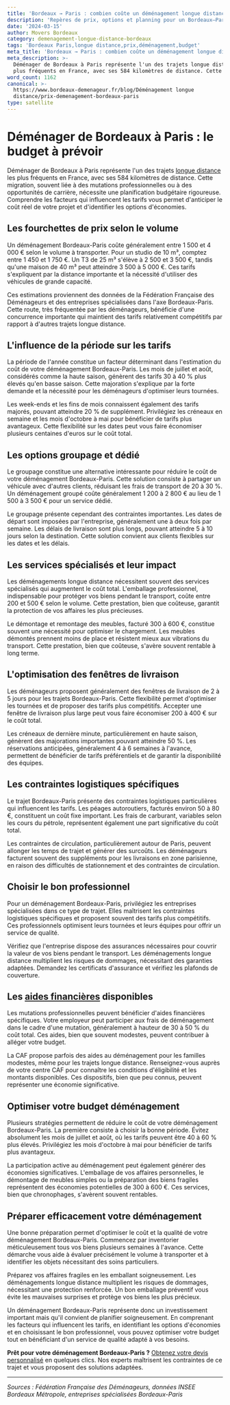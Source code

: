 ```yaml
---
title: 'Bordeaux → Paris : combien coûte un déménagement longue distance ?'
description: 'Repères de prix, options et planning pour un Bordeaux–Paris.'
date: '2024-03-15'
author: Movers Bordeaux
category: demenagement-longue-distance-bordeaux
tags: 'Bordeaux Paris,longue distance,prix,déménagement,budget'
meta_title: 'Bordeaux → Paris : combien coûte un déménagement longue distance ?'
meta_description: >-
  Déménager de Bordeaux à Paris représente l'un des trajets longue distance les
  plus fréquents en France, avec ses 584 kilomètres de distance. Cette mig.
word_count: 1162
canonical: >-
  https://www.bordeaux-demenageur.fr/blog/Déménagement longue
  distance/prix-demenagement-bordeaux-paris
type: satellite
---
```



# Déménager de Bordeaux à Paris : le budget à prévoir

Déménager de Bordeaux à Paris représente l'un des trajets [longue distance](/blog/longue-distance/guide) les plus fréquents en France, avec ses 584 kilomètres de distance. Cette migration, souvent liée à des mutations professionnelles ou à des opportunités de carrière, nécessite une planification budgétaire rigoureuse. Comprendre les facteurs qui influencent les tarifs vous permet d'anticiper le coût réel de votre projet et d'identifier les options d'économies.

## Les fourchettes de prix selon le volume

Un déménagement Bordeaux-Paris coûte généralement entre 1 500 et 4 000 € selon le volume à transporter. Pour un studio de 10 m³, comptez entre 1 450 et 1 750 €. Un T3 de 25 m³ s'élève à 2 500 et 3 500 €, tandis qu'une maison de 40 m³ peut atteindre 3 500 à 5 000 €. Ces tarifs s'expliquent par la distance importante et la nécessité d'utiliser des véhicules de grande capacité.

Ces estimations proviennent des données de la Fédération Française des Déménageurs et des entreprises spécialisées dans l'axe Bordeaux-Paris. Cette route, très fréquentée par les déménageurs, bénéficie d'une concurrence importante qui maintient des tarifs relativement compétitifs par rapport à d'autres trajets longue distance.

## L'influence de la période sur les tarifs

La période de l'année constitue un facteur déterminant dans l'estimation du coût de votre déménagement Bordeaux-Paris. Les mois de juillet et août, considérés comme la haute saison, génèrent des tarifs 30 à 40 % plus élevés qu'en basse saison. Cette majoration s'explique par la forte demande et la nécessité pour les déménageurs d'optimiser leurs tournées.

Les week-ends et les fins de mois connaissent également des tarifs majorés, pouvant atteindre 20 % de supplément. Privilégiez les créneaux en semaine et les mois d'octobre à mai pour bénéficier de tarifs plus avantageux. Cette flexibilité sur les dates peut vous faire économiser plusieurs centaines d'euros sur le coût total.

## Les options groupage et dédié

Le groupage constitue une alternative intéressante pour réduire le coût de votre déménagement Bordeaux-Paris. Cette solution consiste à partager un véhicule avec d'autres clients, réduisant les frais de transport de 20 à 30 %. Un déménagement groupé coûte généralement 1 200 à 2 800 € au lieu de 1 500 à 3 500 € pour un service dédié.

Le groupage présente cependant des contraintes importantes. Les dates de départ sont imposées par l'entreprise, généralement une à deux fois par semaine. Les délais de livraison sont plus longs, pouvant atteindre 5 à 10 jours selon la destination. Cette solution convient aux clients flexibles sur les dates et les délais.

## Les services spécialisés et leur impact

Les déménagements longue distance nécessitent souvent des services spécialisés qui augmentent le coût total. L'emballage professionnel, indispensable pour protéger vos biens pendant le transport, coûte entre 200 et 500 € selon le volume. Cette prestation, bien que coûteuse, garantit la protection de vos affaires les plus précieuses.

Le démontage et remontage des meubles, facturé 300 à 600 €, constitue souvent une nécessité pour optimiser le chargement. Les meubles démontés prennent moins de place et résistent mieux aux vibrations du transport. Cette prestation, bien que coûteuse, s'avère souvent rentable à long terme.

## L'optimisation des fenêtres de livraison

Les déménageurs proposent généralement des fenêtres de livraison de 2 à 5 jours pour les trajets Bordeaux-Paris. Cette flexibilité permet d'optimiser les tournées et de proposer des tarifs plus compétitifs. Accepter une fenêtre de livraison plus large peut vous faire économiser 200 à 400 € sur le coût total.

Les créneaux de dernière minute, particulièrement en haute saison, génèrent des majorations importantes pouvant atteindre 50 %. Les réservations anticipées, généralement 4 à 6 semaines à l'avance, permettent de bénéficier de tarifs préférentiels et de garantir la disponibilité des équipes.

## Les contraintes logistiques spécifiques

Le trajet Bordeaux-Paris présente des contraintes logistiques particulières qui influencent les tarifs. Les péages autoroutiers, facturés environ 50 à 80 €, constituent un coût fixe important. Les frais de carburant, variables selon les cours du pétrole, représentent également une part significative du coût total.

Les contraintes de circulation, particulièrement autour de Paris, peuvent allonger les temps de trajet et générer des surcoûts. Les déménageurs facturent souvent des suppléments pour les livraisons en zone parisienne, en raison des difficultés de stationnement et des contraintes de circulation.

## Choisir le bon professionnel

Pour un déménagement Bordeaux-Paris, privilégiez les entreprises spécialisées dans ce type de trajet. Elles maîtrisent les contraintes logistiques spécifiques et proposent souvent des tarifs plus compétitifs. Ces professionnels optimisent leurs tournées et leurs équipes pour offrir un service de qualité.

Vérifiez que l'entreprise dispose des assurances nécessaires pour couvrir la valeur de vos biens pendant le transport. Les déménagements longue distance multiplient les risques de dommages, nécessitant des garanties adaptées. Demandez les certificats d'assurance et vérifiez les plafonds de couverture.

## Les [aides financières](/blog/etudiant/aide-financiere-demenagement-etudiant) disponibles

Les mutations professionnelles peuvent bénéficier d'aides financières spécifiques. Votre employeur peut participer aux frais de déménagement dans le cadre d'une mutation, généralement à hauteur de 30 à 50 % du coût total. Ces aides, bien que souvent modestes, peuvent contribuer à alléger votre budget.

La CAF propose parfois des aides au déménagement pour les familles modestes, même pour les trajets longue distance. Renseignez-vous auprès de votre centre CAF pour connaître les conditions d'éligibilité et les montants disponibles. Ces dispositifs, bien que peu connus, peuvent représenter une économie significative.

## Optimiser votre budget déménagement

Plusieurs stratégies permettent de réduire le coût de votre déménagement Bordeaux-Paris. La première consiste à choisir la bonne période. Évitez absolument les mois de juillet et août, où les tarifs peuvent être 40 à 60 % plus élevés. Privilégiez les mois d'octobre à mai pour bénéficier de tarifs plus avantageux.

La participation active au déménagement peut également générer des économies significatives. L'emballage de vos affaires personnelles, le démontage de meubles simples ou la préparation des biens fragiles représentent des économies potentielles de 300 à 600 €. Ces services, bien que chronophages, s'avèrent souvent rentables.

## Préparer efficacement votre déménagement

Une bonne préparation permet d'optimiser le coût et la qualité de votre déménagement Bordeaux-Paris. Commencez par inventorier méticuleusement tous vos biens plusieurs semaines à l'avance. Cette démarche vous aide à évaluer précisément le volume à transporter et à identifier les objets nécessitant des soins particuliers.

Préparez vos affaires fragiles en les emballant soigneusement. Les déménagements longue distance multiplient les risques de dommages, nécessitant une protection renforcée. Un bon emballage préventif vous évite les mauvaises surprises et protège vos biens les plus précieux.

Un déménagement Bordeaux-Paris représente donc un investissement important mais qu'il convient de planifier soigneusement. En comprenant les facteurs qui influencent les tarifs, en identifiant les options d'économies et en choisissant le bon professionnel, vous pouvez optimiser votre budget tout en bénéficiant d'un service de qualité adapté à vos besoins.

**Prêt pour votre déménagement Bordeaux-Paris ?** [Obtenez votre devis personnalisé](/blog/devis/guide) en quelques clics. Nos experts maîtrisent les contraintes de ce trajet et vous proposent des solutions adaptées.

---

*Sources : Fédération Française des Déménageurs, données INSEE Bordeaux Métropole, entreprises spécialisées Bordeaux-Paris*

